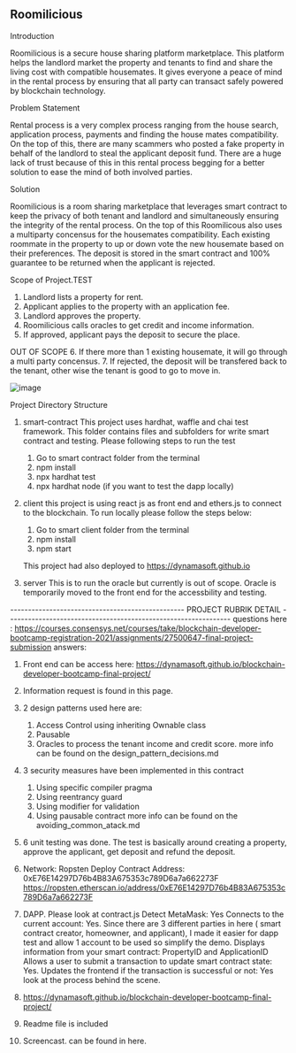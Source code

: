 ## Roomilicious

Introduction

Roomilicious is a secure house sharing platform marketplace. This platform helps the landlord market the property and tenants to find and share the living cost with compatible housemates. It gives everyone a peace of mind in the rental process by ensuring that all party can transact safely powered by blockchain technology.

Problem Statement

Rental process is a very complex process ranging from the house search, application process, payments and finding the house mates compatibility.  On the top of this, there are many scammers who posted a fake property in behalf of the landlord to steal the applicant deposit fund. There are a huge lack of trust because of this in this rental process begging for a better solution to ease the mind of both involved parties.

Solution

Roomilicious is a room sharing marketplace that leverages smart contract to keep the privacy of both tenant and landlord and simultaneously ensuring the integrity of the rental process. On the top of this Roomilicous also uses a multiparty concensus for the housemates compatibility. Each existing roommate in the property to up or down vote the new housemate based on their preferences. The deposit is stored in the smart contract and 100% guarantee to be returned when the applicant is rejected.

Scope of Project.TEST

1. Landlord lists a property for rent. 
2. Applicant applies to the property with an application fee.
3. Landlord approves the property.
4. Roomilicious calls oracles to get credit and income information.
5. If approved, applicant pays the deposit to secure the place.

OUT OF SCOPE
6. If there more than 1 existing housemate, it will go through a multi party concensus.
7. If rejected, the deposit will be transfered back to the tenant, other wise the tenant is good to go to move in. 

![image](https://user-images.githubusercontent.com/11653682/137765650-96b574b0-1665-4d3f-981b-e9cc1a06717f.png)

Project Directory Structure
1. smart-contract
   This project uses hardhat, waffle and chai test framework.  This folder contains files and subfolders for write smart contract and testing.
   Please following steps to run the test 
   1. Go to smart contract folder from the terminal
   2. npm install
   3. npx hardhat test
   4. npx hardhat node (if you want to test the dapp locally)

2. client
   this project is using react js as front end and ethers.js to connect to the blockchain. To run locally please follow the steps below:
   1. Go to smart client folder from the terminal
   2. npm install
   3. npm start

   This project had also deployed to https://dynamasoft.github.io

3. server
   This is to run the oracle but currently is out of scope. Oracle is temporarily moved to the front end for the accessbility and testing.

------------------------------------------------- PROJECT RUBRIK DETAIL ---------------------------------------------------------------
questions here : https://courses.consensys.net/courses/take/blockchain-developer-bootcamp-registration-2021/assignments/27500647-final-project-submission
answers:
1. Front end can be access here: https://dynamasoft.github.io/blockchain-developer-bootcamp-final-project/

2. Information request is found in this page.

3. 2 design patterns used here are:
   1. Access Control using inheriting Ownable class
   2. Pausable
   3. Oracles to process the tenant income and credit score.
   more info can be found on the design_pattern_decisions.md

4. 3 security measures have been implemented in this contract
   1. Using specific compiler pragma 
   2. Using reentrancy guard
   3. Using modifier for validation
   4. Using pausable contract
   more info can be found on the avoiding_common_atack.md

5. 6 unit testing was done. The test is basically around creating a property, approve the applicant, get deposit and refund the deposit.

6. Network: Ropsten
   Deploy Contract Address: 0xE76E14297D76b4B83A675353c789D6a7a662273F
   https://ropsten.etherscan.io/address/0xE76E14297D76b4B83A675353c789D6a7a662273F

7. DAPP. Please look at contract.js
   Detect MetaMask: Yes
   Connects to the current account: Yes. Since there are 3 different parties in here ( smart contract creator, homeowner, and applicant), I made it easier for dapp test and allow 1 account to be used so simplify the demo.
   Displays information from your smart contract: PropertyID and ApplicationID
   Allows a user to submit a transaction to update smart contract state: Yes.
   Updates the frontend if the transaction is successful or not: Yes look at the process behind the scene.

8. https://dynamasoft.github.io/blockchain-developer-bootcamp-final-project/

9. Readme file is included

10. Screencast. can be found in here.




